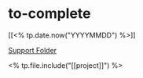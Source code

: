 # to-complete

[[<% tp.date.now("YYYYMMDD") %>]]

[Support Folder](file://%2FUsers%2Freynardlee%2FDesktop%2Frey-vault%2Falf-project-wf%2Fsupport%2F20221024%20-%20to-complete%2F)

<% tp.file.include("[[project]]") %>